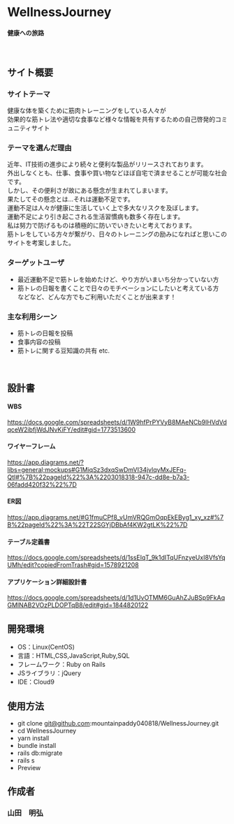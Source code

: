 # WellnessJourney
#### 健康への旅路
​
## サイト概要
### サイトテーマ
健康な体を築くために筋肉トレーニングをしている人々が<br>
効果的な筋トレ法や適切な食事など様々な情報を共有するための自己啓発的コミュニティサイト
​
### テーマを選んだ理由
近年、IT技術の進歩により続々と便利な製品がリリースされております。<br>
外出しなくとも、仕事、食事や買い物などほぼ自宅で済ませることが可能な社会です。<br>
しかし、その便利さが故にある懸念が生まれてしまいます。<br>
果たしてその懸念とは...それは運動不足です。<br>
運動不足は人々が健康に生活していく上で多大なリスクを及ぼします。<br>
運動不足により引き起こされる生活習慣病も数多く存在します。<br>
私は努力で防げるものは積極的に防いでいきたいと考えております。<br>
筋トレをしている方々が繋がり、日々のトレーニングの励みになればと思いこのサイトを考案しました。
​
### ターゲットユーザ
- 最近運動不足で筋トレを始めたけど、やり方がいまいち分かっていない方
- 筋トレの日報を書くことで日々のモチベーションにしたいと考えている方<br>
などなど、どんな方でもご利用いただくことが出来ます！
​
### 主な利用シーン
- 筋トレの日報を投稿
- 食事内容の投稿
- 筋トレに関する豆知識の共有 etc.

​
## 設計書

#### WBS
https://docs.google.com/spreadsheets/d/1W9hfPrPYVyB8MAeNCb9lHVdVdqceW2ibfjWdJNvKiFY/edit#gid=1773513600

#### ワイヤーフレーム
https://app.diagrams.net/?libs=general;mockups#G1MiqSz3dxqSwDmVI34jvlqyMxJEFq-Qtl#%7B%22pageId%22%3A%2203018318-947c-dd8e-b7a3-06fadd420f32%22%7D

#### ER図
https://app.diagrams.net/#G1fmuCPf8_vUmVRQGmOqpEkEByg1_xy_xz#%7B%22pageId%22%3A%22T22SGYjDBbAf4KW2gtLK%22%7D

#### テーブル定義書
https://docs.google.com/spreadsheets/d/1ssEIqT_9k1dITqUFnzyeUxI8VfsYqUMh/edit?copiedFromTrash#gid=1578921208

#### アプリケーション詳細設計書
https://docs.google.com/spreadsheets/d/1d1UvOTMM6GuAhZJuBSp9FkAqGMlNAB2VOzPLDOPTqB8/edit#gid=1844820122
​
## 開発環境
- OS：Linux(CentOS)
- 言語：HTML,CSS,JavaScript,Ruby,SQL
- フレームワーク：Ruby on Rails
- JSライブラリ：jQuery
- IDE：Cloud9

## 使用方法
- git clone git@github.com:mountainpaddy040818/WellnessJourney.git
- cd WellnessJourney
- yarn install
- bundle install
- rails db:migrate
- rails s
- Preview

## 作成者
### 山田　明弘